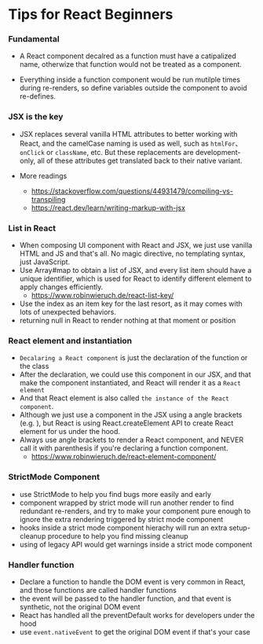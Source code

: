 # Tips for React Beginners

### Fundamental 
- A React component decalred as a function must have a catipalized name, otherwize that function would not be treated as a component.

- Everything inside a function component would be run mutilple times during re-renders, so define variables outside the component to avoid re-defines.

### JSX is the key

- JSX replaces several vanilla HTML attributes to better working with React, and the camelCase naming is used as well, such as `htmlFor`、`onClick` or `className`, etc.
But these replacements are development-only, all of these attributes get translated back to their native variant.

- More readings
    - https://stackoverflow.com/questions/44931479/compiling-vs-transpiling
    - https://react.dev/learn/writing-markup-with-jsx

### List in React

- When composing UI component with React and JSX, we just use vanilla HTML and JS and that's all. No magic directive, no templating syntax, just JavaScript.
- Use Array#map to obtain a list of JSX, and every list item should have a unique identifier, which is used for React to identify different element to apply changes efficiently.
    - https://www.robinwieruch.de/react-list-key/
- Use the index as an item key for the last resort, as it may comes with lots of unexpected behaviors.
- returning null in React to render nothing at that moment or position

### React element and instantiation

- `Decalaring a React component` is just the declaration of the function or the class
- After the declaration, we could use this component in our JSX, and that make the component instantiated, and React will render it as a `React element`
- And that React element is also called `the instance of the React component`.
- Although we just use a component in the JSX using a angle brackets (e.g. <Greeting />), but React is using React.createElement API to create React element for us under the hood.
- Always use angle brackets to render a React component, and NEVER call it with parenthesis if you're declaring a function component.
    - https://www.robinwieruch.de/react-element-component/

### StrictMode Component
- use StrictMode to help you find bugs more easily and early
- component wrapped by strict mode will run another render to find redundant re-renders, and try to make your component pure enough to ignore the extra rendering triggered by strict mode component
- hooks inside a strict mode component hierachy will run an extra setup-cleanup procedure to help you find missing cleanup
- using of legacy API would get warnings inside a strict mode component

### Handler function
- Declare a function to handle the DOM event is very common in React, and those functions are called handler functions
- the event will be passed to the handler function, and that event is synthetic, not the original DOM event
- React has handled all the preventDefault works for developers under the hood
- use `event.nativeEvent` to get the original DOM event if that's your case

